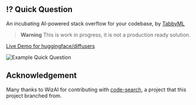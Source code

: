 ## ⁉️ Quick Question

An incubating AI-powered stack overflow for your codebase, by [TabbyML](https://tabbyml.com)

> **Warning**
> This is work in progress, it is not a production ready solution.

[Live Demo for huggingface/diffusers](https://quick-question.vercel.app)

![Example Quick Question](example-quick-question.png)

## Acknowledgement

Many thanks to WizAI for contributing with [code-search](https://github.com/wizi-ai/code-search), a project that this project branched from.
